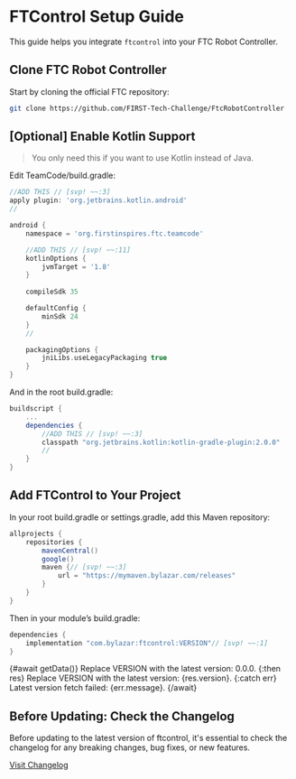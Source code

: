 <script>
  async function getData() {
    try {
      const response = await fetch("https://mymaven.bylazar.com/api/maven/latest/version/releases/com/bylazar/ftcontrol");
      if (!response.ok) throw new Error("Failed to fetch");
      const text = await response.json();
      return text;
    } catch (err) {
      throw err;
    }
  }
</script>

# FTControl Setup Guide
This guide helps you integrate `ftcontrol` into your FTC Robot Controller.

## Clone FTC Robot Controller
Start by cloning the official FTC repository:

```bash
git clone https://github.com/FIRST-Tech-Challenge/FtcRobotController
```

## [Optional] Enable Kotlin Support

> You only need this if you want to use Kotlin instead of Java.

Edit TeamCode/build.gradle:

```groovy title="build.gradle"
//ADD THIS // [svp! ~~:3]
apply plugin: 'org.jetbrains.kotlin.android'
//

android {
    namespace = 'org.firstinspires.ftc.teamcode'

    //ADD THIS // [svp! ~~:11]
    kotlinOptions {
        jvmTarget = '1.8'
    }
    
    compileSdk 35

    defaultConfig {
        minSdk 24
    }
    //

    packagingOptions {
        jniLibs.useLegacyPackaging true
    }
}
```

And in the root build.gradle:

```groovy title="build.gradle"
buildscript {
    ...
    dependencies {
        //ADD THIS // [svp! ~~:3]
        classpath "org.jetbrains.kotlin:kotlin-gradle-plugin:2.0.0"
        //
    }
}
```

## Add FTControl to Your Project

In your root build.gradle or settings.gradle, add this Maven repository:

```groovy title="build.gradle"
allprojects {
    repositories {
        mavenCentral()
        google()
        maven {// [svp! ~~:3]
            url = "https://mymaven.bylazar.com/releases"
        }
    }
}
```

Then in your module’s build.gradle:

```groovy title="build.gradle"
dependencies {
    implementation "com.bylazar:ftcontrol:VERSION"// [svp! ~~:1]
}
```

{#await getData()}
    Replace VERSION with the latest version: 0.0.0.
{:then res}
    Replace VERSION with the latest version: {res.version}.
{:catch err}
    Latest version fetch failed: {err.message}.
{/await}

## Before Updating: Check the Changelog

Before updating to the latest version of ftcontrol, it's essential to check the changelog for any breaking changes, bug fixes, or new features.

[Visit Changelog](/docs/changelog)